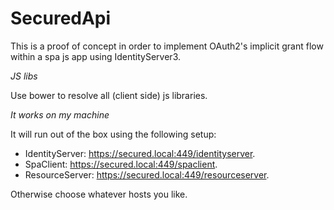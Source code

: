 # SecuredApi

This is a proof of concept in order to implement OAuth2's implicit grant flow within a spa js app using IdentityServer3.

*JS libs*

Use bower to resolve all (client side) js libraries.

*It works on my machine*

It will run out of the box using the following setup:
- IdentityServer: https://secured.local:449/identityserver.
- SpaClient: https://secured.local:449/spaclient.
- ResourceServer: https://secured.local:449/resourceserver.

Otherwise choose whatever hosts you like.
